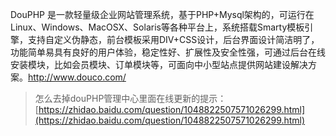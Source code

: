 DouPHP 是一款轻量级企业网站管理系统，基于PHP+Mysql架构的，可运行在Linux、Windows、MacOSX、Solaris等各种平台上，系统搭载Smarty模板引擎，支持自定义伪静态，前台模板采用DIV+CSS设计，后台界面设计简洁明了，功能简单易具有良好的用户体验，稳定性好、扩展性及安全性强，可通过后台在线安装模块，比如会员模块、订单模块等，可面向中小型站点提供网站建设解决方案。http://www.douco.com/



> 怎么去掉douPHP管理中心里面在线更新的提示：[https://zhidao.baidu.com/question/1048822507571026299.html](https://zhidao.baidu.com/question/1048822507571026299.html)



